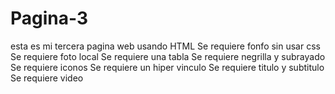# Pagina-3
esta es mi tercera pagina web usando HTML
Se requiere fonfo sin usar css
Se requiere foto local
Se requiere una tabla 
Se requiere negrilla y subrayado
Se requiere iconos
Se requiere un hiper vinculo 
Se requiere titulo y subtitulo
Se requiere video
